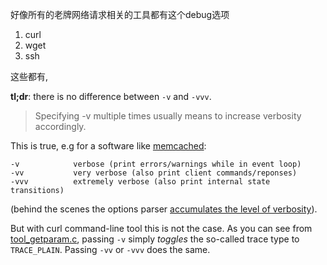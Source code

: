 好像所有的老牌网络请求相关的工具都有这个debug选项

1. curl
2. wget
3. ssh

这些都有,



**tl;dr**: there is no difference between `-v` and `-vvv`.

> Specifying -v multiple times usually means to increase verbosity accordingly.

This is true, e.g for a software like [memcached](http://memcached.org/):

```
-v            verbose (print errors/warnings while in event loop)
-vv           very verbose (also print client commands/reponses)
-vvv          extremely verbose (also print internal state transitions)
```

(behind the scenes the options parser [accumulates the level of verbosity](https://github.com/memcached/memcached/blob/e73bc2e/memcached.c#L5155-L5157)).

But with curl command-line tool this is not the case. As you can see from [tool_getparam.c](https://github.com/bagder/curl/blob/a7999da/src/tool_getparam.c#L1688-L1699), passing `-v` simply *toggles* the so-called trace type to `TRACE_PLAIN`. Passing `-vv` or `-vvv` does the same.